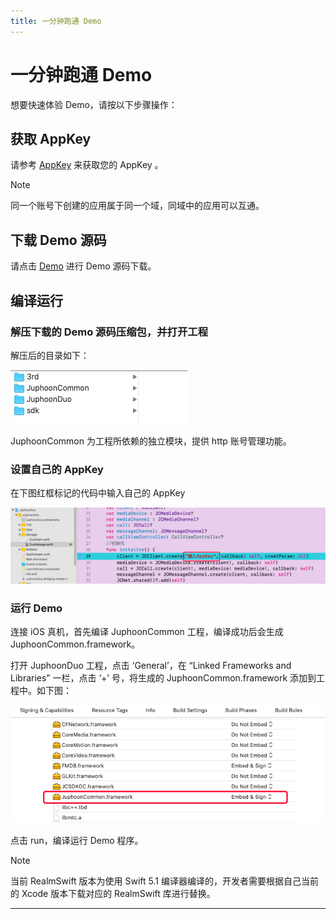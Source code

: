 ```yaml
---
title: 一分钟跑通 Demo
---
```

# 一分钟跑通 Demo

想要快速体验 Demo，请按以下步骤操作：



## 获取 AppKey

请参考 [AppKey](https://developer.juphoon.com/cn/document/V2.1/create-application.php) 来获取您的 AppKey 。



Note

同一个账号下创建的应用属于同一个域，同域中的应用可以互通。







## 下载 Demo 源码

请点击
[Demo](http://developer.juphoon.com/portal/cn/downloadsdk/download_demo.php?filename=JuphoonLive-iOS.tar.gz)
进行 Demo 源码下载。





## 编译运行



### 解压下载的 Demo 源码压缩包，并打开工程

解压后的目录如下：

![../../../../\_images/duoiOS.png](../../../../_images/duoiOS.png)

JuphoonCommon 为工程所依赖的独立模块，提供 http 账号管理功能。





### 设置自己的 AppKey

在下图红框标记的代码中输入自己的 AppKey

![../../../../\_images/duokey1.png](../../../../_images/duokey1.png)





### 运行 Demo

连接 iOS 真机，首先编译 JuphoonCommon 工程，编译成功后会生成 JuphoonCommon.framework。

打开 JuphoonDuo 工程，点击 ‘General’，在 “Linked Frameworks and Libraries” 一栏，点击
‘+’ 号，将生成的 JuphoonCommon.framework 添加到工程中。如下图：

![../../../../\_images/demorun.png](../../../../_images/demorun.png)

点击 run，编译运行 Demo 程序。



Note

当前 RealmSwift 版本为使用 Swift 5.1 编译器编译的，开发者需要根据自己当前的 Xcode 版本下载对应的
RealmSwift 库进行替换。



-----
















